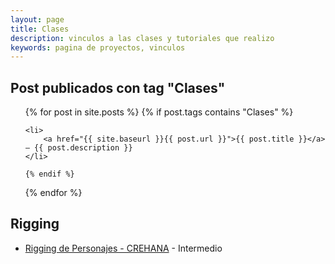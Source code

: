 ```yaml
---
layout: page
title: Clases
description: vinculos a las clases y tutoriales que realizo
keywords: pagina de proyectos, vinculos
---
```


## Post publicados con tag "Clases"

<ul>
  {% for post in site.posts %}
    {% if post.tags contains "Clases" %}

    <li>
        <a href="{{ site.baseurl }}{{ post.url }}">{{ post.title }}</a> — {{ post.description }}
    </li>
    
    {% endif %}
  {% endfor %}
</ul>

## Rigging
- [Rigging de Personajes - CREHANA](http://bit.ly/riggingPersonajes) - Intermedio